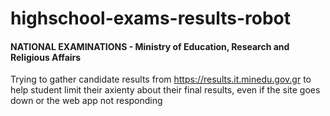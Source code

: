 # highschool-exams-results-robot
#### NATIONAL EXAMINATIONS - Ministry of Education, Research and Religious Affairs 
Trying to gather candidate results from https://results.it.minedu.gov.gr to help student limit their axienty about their final results, even if the site goes down or the web app not responding 


